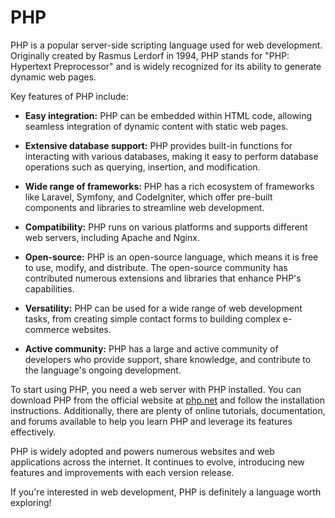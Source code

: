 # PHP

PHP is a popular server-side scripting language used for web development. Originally created by Rasmus Lerdorf in 1994, PHP stands for "PHP: Hypertext Preprocessor" and is widely recognized for its ability to generate dynamic web pages.

Key features of PHP include:

- **Easy integration:** PHP can be embedded within HTML code, allowing seamless integration of dynamic content with static web pages.
- **Extensive database support:** PHP provides built-in functions for interacting with various databases, making it easy to perform database operations such as querying, insertion, and modification.
- **Wide range of frameworks:** PHP has a rich ecosystem of frameworks like Laravel, Symfony, and CodeIgniter, which offer pre-built components and libraries to streamline web development.
- **Compatibility:** PHP runs on various platforms and supports different web servers, including Apache and Nginx.
- **Open-source:** PHP is an open-source language, which means it is free to use, modify, and distribute. The open-source community has contributed numerous extensions and libraries that enhance PHP's capabilities.
- **Versatility:** PHP can be used for a wide range of web development tasks, from creating simple contact forms to building complex e-commerce websites.
- **Active community:** PHP has a large and active community of developers who provide support, share knowledge, and contribute to the language's ongoing development.

To start using PHP, you need a web server with PHP installed. You can download PHP from the official website at [php.net](https://www.php.net/downloads.php) and follow the installation instructions. Additionally, there are plenty of online tutorials, documentation, and forums available to help you learn PHP and leverage its features effectively.

PHP is widely adopted and powers numerous websites and web applications across the internet. It continues to evolve, introducing new features and improvements with each version release.

If you're interested in web development, PHP is definitely a language worth exploring!
